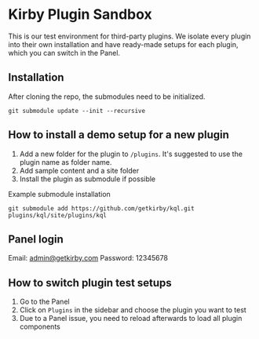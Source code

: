 # Kirby Plugin Sandbox

This is our test environment for third-party plugins. We isolate every plugin into their own installation and have ready-made setups for each plugin, which you can switch in the Panel.

## Installation

After cloning the repo, the submodules need to be initialized. 

```
git submodule update --init --recursive
```

## How to install a demo setup for a new plugin

1. Add a new folder for the plugin to `/plugins`. It's suggested to use the plugin name as folder name.
2. Add sample content and a site folder 
3. Install the plugin as submodule if possible

Example submodule installation

```
git submodule add https://github.com/getkirby/kql.git plugins/kql/site/plugins/kql
```

## Panel login

Email: admin@getkirby.com
Password: 12345678

## How to switch plugin test setups

1. Go to the Panel
2. Click on `Plugins` in the sidebar and choose the plugin you want to test
3. Due to a Panel issue, you need to reload afterwards to load all plugin components
